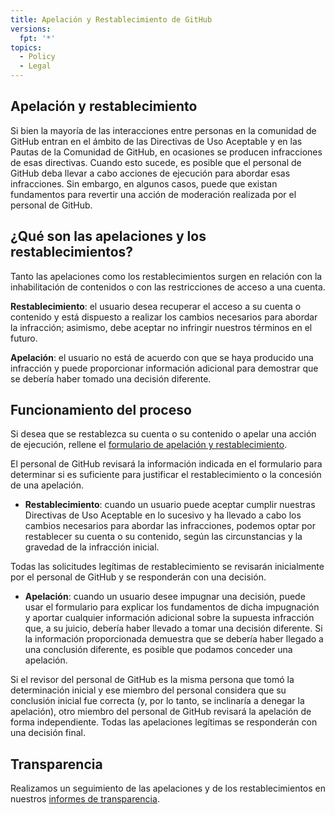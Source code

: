 ```yaml
---
title: Apelación y Restablecimiento de GitHub
versions:
  fpt: '*'
topics:
  - Policy
  - Legal
---
```

## <a name="appeal-and-reinstatement"></a>Apelación y restablecimiento

Si bien la mayoría de las interacciones entre personas en la comunidad de GitHub entran en el ámbito de las Directivas de Uso Aceptable y en las Pautas de la Comunidad de GitHub, en ocasiones se producen infracciones de esas directivas. Cuando esto sucede, es posible que el personal de GitHub deba llevar a cabo acciones de ejecución para abordar esas infracciones. Sin embargo, en algunos casos, puede que existan fundamentos para revertir una acción de moderación realizada por el personal de GitHub.

## <a name="what-are-appeals-and-reinstatements"></a>¿Qué son las apelaciones y los restablecimientos?

Tanto las apelaciones como los restablecimientos surgen en relación con la inhabilitación de contenidos o con las restricciones de acceso a una cuenta.

**Restablecimiento**: el usuario desea recuperar el acceso a su cuenta o contenido y está dispuesto a realizar los cambios necesarios para abordar la infracción; asimismo, debe aceptar no infringir nuestros términos en el futuro.

**Apelación**: el usuario no está de acuerdo con que se haya producido una infracción y puede proporcionar información adicional para demostrar que se debería haber tomado una decisión diferente.

## <a name="how-this-works"></a>Funcionamiento del proceso

Si desea que se restablezca su cuenta o su contenido o apelar una acción de ejecución, rellene el [formulario de apelación y restablecimiento](https://support.github.com/contact/reinstatement).

El personal de GitHub revisará la información indicada en el formulario para determinar si es suficiente para justificar el restablecimiento o la concesión de una apelación.

* **Restablecimiento**: cuando un usuario puede aceptar cumplir nuestras Directivas de Uso Aceptable en lo sucesivo y ha llevado a cabo los cambios necesarios para abordar las infracciones, podemos optar por restablecer su cuenta o su contenido, según las circunstancias y la gravedad de la infracción inicial.

Todas las solicitudes legítimas de restablecimiento se revisarán inicialmente por el personal de GitHub y se responderán con una decisión.

* **Apelación**: cuando un usuario desee impugnar una decisión, puede usar el formulario para explicar los fundamentos de dicha impugnación y aportar cualquier información adicional sobre la supuesta infracción que, a su juicio, debería haber llevado a tomar una decisión diferente. Si la información proporcionada demuestra que se debería haber llegado a una conclusión diferente, es posible que podamos conceder una apelación.

Si el revisor del personal de GitHub es la misma persona que tomó la determinación inicial y ese miembro del personal considera que su conclusión inicial fue correcta (y, por lo tanto, se inclinaría a denegar la apelación), otro miembro del personal de GitHub revisará la apelación de forma independiente. Todas las apelaciones legítimas se responderán con una decisión final.

## <a name="transparency"></a>Transparencia

Realizamos un seguimiento de las apelaciones y de los restablecimientos en nuestros [informes de transparencia](https://github.blog/2022-01-27-2021-transparency-report/#Appeals_and_other_reinstatements).
